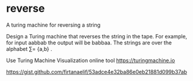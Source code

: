 # reverse
A turing machine for reversing a string

Design a Turing machine that reverses the string in the tape. For example, for input aabbab
the output will be babbaa. The strings are over the alphabet ∑= {a,b} .

Use Turing Machine Visualization online tool https://turingmachine.io

https://gist.github.com/firtanaelif/53adce4e32ba86e0eb21881d099b37ab
